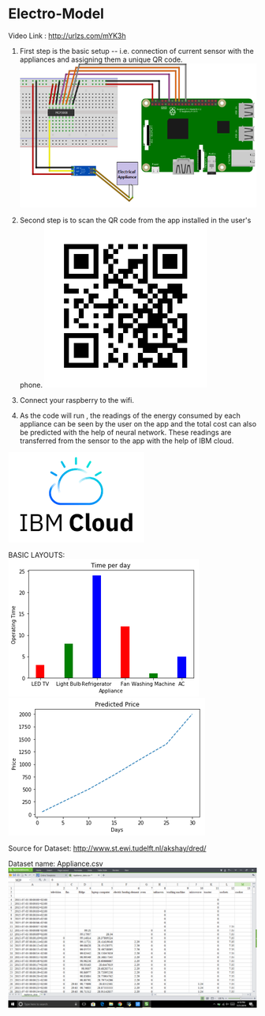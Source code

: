 # Electro-Model

Video Link : http://urlzs.com/mYK3h

1. First step is the basic setup -- i.e. connection of current sensor with the appliances and assigning them a unique QR code.
![](images/connections.png)

2. Second step is to scan the QR code from the app installed in the user's phone. 
  ![](images/QRCODE.png)

3. Connect your raspberry to the wifi.

4. As the code will run , the readings of the energy consumed by each appliance can be seen by the user on the app and the total cost can also be predicted with the help of neural network. These readings are transferred from the sensor to the app with the help of IBM cloud. 
 
 ![](images/cloud.png)



BASIC LAYOUTS: 
![](images/time1.png)
![](images/pred.png)

Source for Dataset: http://www.st.ewi.tudelft.nl/akshay/dred/

Dataset name: Appliance.csv
![](images/appliance.png)
